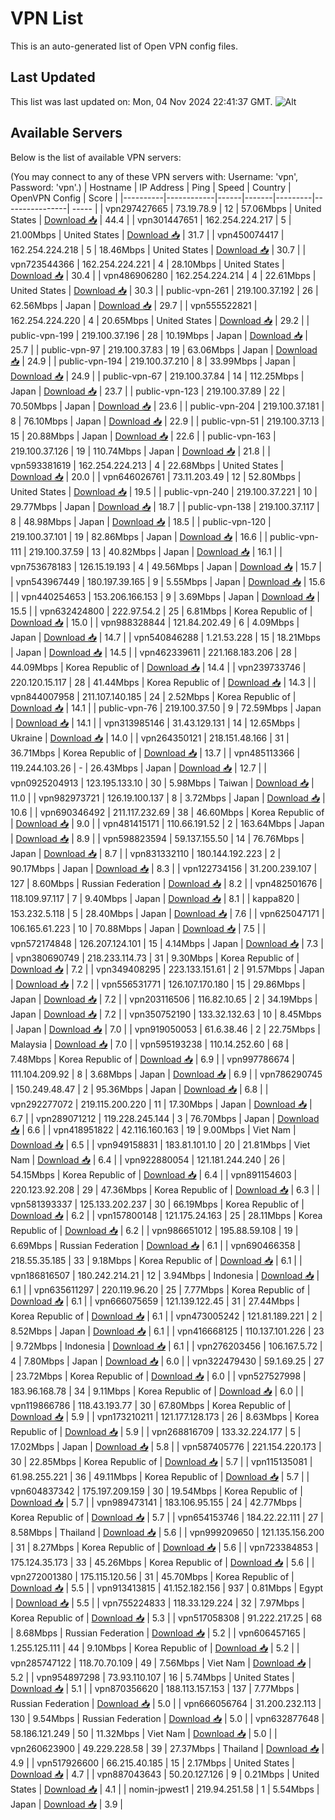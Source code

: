 # VPN List

This is an auto-generated list of Open VPN config files.

## Last Updated

This list was last updated on: Mon, 04 Nov 2024 22:41:37 GMT.
![Alt](https://repobeats.axiom.co/api/embed/186b98318ef1479477931607c1ad7d823f12451f.svg "Repobeats analytics image")

## Available Servers

Below is the list of available VPN servers:

(You may connect to any of these VPN servers with: Username: 'vpn', Password: 'vpn'.)
| Hostname | IP Address | Ping | Speed | Country | OpenVPN Config | Score |
|----------|------------|------|-------|---------|----------------| ----- |
| vpn297427665 | 73.19.78.9 | 12 | 57.06Mbps | United States | [Download 📥](./configs/server_0_US.ovpn) | 44.4 |
| vpn301447651 | 162.254.224.217 | 5 | 21.00Mbps | United States | [Download 📥](./configs/server_1_US.ovpn) | 31.7 |
| vpn450074417 | 162.254.224.218 | 5 | 18.46Mbps | United States | [Download 📥](./configs/server_2_US.ovpn) | 30.7 |
| vpn723544366 | 162.254.224.221 | 4 | 28.10Mbps | United States | [Download 📥](./configs/server_3_US.ovpn) | 30.4 |
| vpn486906280 | 162.254.224.214 | 4 | 22.61Mbps | United States | [Download 📥](./configs/server_4_US.ovpn) | 30.3 |
| public-vpn-261 | 219.100.37.192 | 26 | 62.56Mbps | Japan | [Download 📥](./configs/server_5_JP.ovpn) | 29.7 |
| vpn555522821 | 162.254.224.220 | 4 | 20.65Mbps | United States | [Download 📥](./configs/server_6_US.ovpn) | 29.2 |
| public-vpn-199 | 219.100.37.196 | 28 | 10.19Mbps | Japan | [Download 📥](./configs/server_7_JP.ovpn) | 25.7 |
| public-vpn-97 | 219.100.37.83 | 19 | 63.06Mbps | Japan | [Download 📥](./configs/server_8_JP.ovpn) | 24.9 |
| public-vpn-194 | 219.100.37.210 | 8 | 33.99Mbps | Japan | [Download 📥](./configs/server_9_JP.ovpn) | 24.9 |
| public-vpn-67 | 219.100.37.84 | 14 | 112.25Mbps | Japan | [Download 📥](./configs/server_10_JP.ovpn) | 23.7 |
| public-vpn-123 | 219.100.37.89 | 22 | 70.50Mbps | Japan | [Download 📥](./configs/server_11_JP.ovpn) | 23.6 |
| public-vpn-204 | 219.100.37.181 | 8 | 76.10Mbps | Japan | [Download 📥](./configs/server_12_JP.ovpn) | 22.9 |
| public-vpn-51 | 219.100.37.13 | 15 | 20.88Mbps | Japan | [Download 📥](./configs/server_13_JP.ovpn) | 22.6 |
| public-vpn-163 | 219.100.37.126 | 19 | 110.74Mbps | Japan | [Download 📥](./configs/server_14_JP.ovpn) | 21.8 |
| vpn593381619 | 162.254.224.213 | 4 | 22.68Mbps | United States | [Download 📥](./configs/server_15_US.ovpn) | 20.0 |
| vpn646026761 | 73.11.203.49 | 12 | 52.80Mbps | United States | [Download 📥](./configs/server_16_US.ovpn) | 19.5 |
| public-vpn-240 | 219.100.37.221 | 10 | 29.77Mbps | Japan | [Download 📥](./configs/server_17_JP.ovpn) | 18.7 |
| public-vpn-138 | 219.100.37.117 | 8 | 48.98Mbps | Japan | [Download 📥](./configs/server_18_JP.ovpn) | 18.5 |
| public-vpn-120 | 219.100.37.101 | 19 | 82.86Mbps | Japan | [Download 📥](./configs/server_19_JP.ovpn) | 16.6 |
| public-vpn-111 | 219.100.37.59 | 13 | 40.82Mbps | Japan | [Download 📥](./configs/server_20_JP.ovpn) | 16.1 |
| vpn753678183 | 126.15.19.193 | 4 | 49.56Mbps | Japan | [Download 📥](./configs/server_21_JP.ovpn) | 15.7 |
| vpn543967449 | 180.197.39.165 | 9 | 5.55Mbps | Japan | [Download 📥](./configs/server_22_JP.ovpn) | 15.6 |
| vpn440254653 | 153.206.166.153 | 9 | 3.69Mbps | Japan | [Download 📥](./configs/server_23_JP.ovpn) | 15.5 |
| vpn632424800 | 222.97.54.2 | 25 | 6.81Mbps | Korea Republic of | [Download 📥](./configs/server_24_KR.ovpn) | 15.0 |
| vpn988328844 | 121.84.202.49 | 6 | 4.09Mbps | Japan | [Download 📥](./configs/server_25_JP.ovpn) | 14.7 |
| vpn540846288 | 1.21.53.228 | 15 | 18.21Mbps | Japan | [Download 📥](./configs/server_26_JP.ovpn) | 14.5 |
| vpn462339611 | 221.168.183.206 | 28 | 44.09Mbps | Korea Republic of | [Download 📥](./configs/server_27_KR.ovpn) | 14.4 |
| vpn239733746 | 220.120.15.117 | 28 | 41.44Mbps | Korea Republic of | [Download 📥](./configs/server_28_KR.ovpn) | 14.3 |
| vpn844007958 | 211.107.140.185 | 24 | 2.52Mbps | Korea Republic of | [Download 📥](./configs/server_29_KR.ovpn) | 14.1 |
| public-vpn-76 | 219.100.37.50 | 9 | 72.59Mbps | Japan | [Download 📥](./configs/server_30_JP.ovpn) | 14.1 |
| vpn313985146 | 31.43.129.131 | 14 | 12.65Mbps | Ukraine | [Download 📥](./configs/server_31_UA.ovpn) | 14.0 |
| vpn264350121 | 218.151.48.166 | 31 | 36.71Mbps | Korea Republic of | [Download 📥](./configs/server_32_KR.ovpn) | 13.7 |
| vpn485113366 | 119.244.103.26 | - | 26.43Mbps | Japan | [Download 📥](./configs/server_33_JP.ovpn) | 12.7 |
| vpn0925204913 | 123.195.133.10 | 30 | 5.98Mbps | Taiwan | [Download 📥](./configs/server_34_TW.ovpn) | 11.0 |
| vpn982973721 | 126.19.100.137 | 8 | 3.72Mbps | Japan | [Download 📥](./configs/server_35_JP.ovpn) | 10.6 |
| vpn690346492 | 211.117.232.69 | 38 | 46.60Mbps | Korea Republic of | [Download 📥](./configs/server_36_KR.ovpn) | 9.0 |
| vpn481415171 | 110.66.191.52 | 2 | 163.64Mbps | Japan | [Download 📥](./configs/server_37_JP.ovpn) | 8.9 |
| vpn598823594 | 59.137.155.50 | 14 | 76.76Mbps | Japan | [Download 📥](./configs/server_38_JP.ovpn) | 8.7 |
| vpn831332110 | 180.144.192.223 | 2 | 90.17Mbps | Japan | [Download 📥](./configs/server_39_JP.ovpn) | 8.3 |
| vpn122734156 | 31.200.239.107 | 127 | 8.60Mbps | Russian Federation | [Download 📥](./configs/server_40_RU.ovpn) | 8.2 |
| vpn482501676 | 118.109.97.117 | 7 | 9.40Mbps | Japan | [Download 📥](./configs/server_41_JP.ovpn) | 8.1 |
| kappa820 | 153.232.5.118 | 5 | 28.40Mbps | Japan | [Download 📥](./configs/server_42_JP.ovpn) | 7.6 |
| vpn625047171 | 106.165.61.223 | 10 | 70.88Mbps | Japan | [Download 📥](./configs/server_43_JP.ovpn) | 7.5 |
| vpn572174848 | 126.207.124.101 | 15 | 4.14Mbps | Japan | [Download 📥](./configs/server_44_JP.ovpn) | 7.3 |
| vpn380690749 | 218.233.114.73 | 31 | 9.30Mbps | Korea Republic of | [Download 📥](./configs/server_45_KR.ovpn) | 7.2 |
| vpn349408295 | 223.133.151.61 | 2 | 91.57Mbps | Japan | [Download 📥](./configs/server_46_JP.ovpn) | 7.2 |
| vpn556531771 | 126.107.170.180 | 15 | 29.86Mbps | Japan | [Download 📥](./configs/server_47_JP.ovpn) | 7.2 |
| vpn203116506 | 116.82.10.65 | 2 | 34.19Mbps | Japan | [Download 📥](./configs/server_48_JP.ovpn) | 7.2 |
| vpn350752190 | 133.32.132.63 | 10 | 8.45Mbps | Japan | [Download 📥](./configs/server_49_JP.ovpn) | 7.0 |
| vpn919050053 | 61.6.38.46 | 2 | 22.75Mbps | Malaysia | [Download 📥](./configs/server_50_MY.ovpn) | 7.0 |
| vpn595193238 | 110.14.252.60 | 68 | 7.48Mbps | Korea Republic of | [Download 📥](./configs/server_51_KR.ovpn) | 6.9 |
| vpn997786674 | 111.104.209.92 | 8 | 3.68Mbps | Japan | [Download 📥](./configs/server_52_JP.ovpn) | 6.9 |
| vpn786290745 | 150.249.48.47 | 2 | 95.36Mbps | Japan | [Download 📥](./configs/server_53_JP.ovpn) | 6.8 |
| vpn292277072 | 219.115.200.220 | 11 | 17.30Mbps | Japan | [Download 📥](./configs/server_54_JP.ovpn) | 6.7 |
| vpn289071212 | 119.228.245.144 | 3 | 76.70Mbps | Japan | [Download 📥](./configs/server_55_JP.ovpn) | 6.6 |
| vpn418951822 | 42.116.160.163 | 19 | 9.00Mbps | Viet Nam | [Download 📥](./configs/server_56_VN.ovpn) | 6.5 |
| vpn949158831 | 183.81.101.10 | 20 | 21.81Mbps | Viet Nam | [Download 📥](./configs/server_57_VN.ovpn) | 6.4 |
| vpn922880054 | 121.181.244.240 | 26 | 54.15Mbps | Korea Republic of | [Download 📥](./configs/server_58_KR.ovpn) | 6.4 |
| vpn891154603 | 220.123.92.208 | 29 | 47.36Mbps | Korea Republic of | [Download 📥](./configs/server_59_KR.ovpn) | 6.3 |
| vpn581393337 | 125.133.202.237 | 30 | 66.19Mbps | Korea Republic of | [Download 📥](./configs/server_60_KR.ovpn) | 6.2 |
| vpn157800148 | 121.175.24.163 | 25 | 28.11Mbps | Korea Republic of | [Download 📥](./configs/server_61_KR.ovpn) | 6.2 |
| vpn986651012 | 195.88.59.108 | 19 | 6.69Mbps | Russian Federation | [Download 📥](./configs/server_62_RU.ovpn) | 6.1 |
| vpn690466358 | 218.55.35.185 | 33 | 9.18Mbps | Korea Republic of | [Download 📥](./configs/server_63_KR.ovpn) | 6.1 |
| vpn186816507 | 180.242.214.21 | 12 | 3.94Mbps | Indonesia | [Download 📥](./configs/server_64_ID.ovpn) | 6.1 |
| vpn635611297 | 220.119.96.20 | 25 | 7.77Mbps | Korea Republic of | [Download 📥](./configs/server_65_KR.ovpn) | 6.1 |
| vpn666075659 | 121.139.122.45 | 31 | 27.44Mbps | Korea Republic of | [Download 📥](./configs/server_66_KR.ovpn) | 6.1 |
| vpn473005242 | 121.81.189.221 | 2 | 8.52Mbps | Japan | [Download 📥](./configs/server_67_JP.ovpn) | 6.1 |
| vpn416668125 | 110.137.101.226 | 23 | 9.72Mbps | Indonesia | [Download 📥](./configs/server_68_ID.ovpn) | 6.1 |
| vpn276203456 | 106.167.5.72 | 4 | 7.80Mbps | Japan | [Download 📥](./configs/server_69_JP.ovpn) | 6.0 |
| vpn322479430 | 59.1.69.25 | 27 | 23.72Mbps | Korea Republic of | [Download 📥](./configs/server_70_KR.ovpn) | 6.0 |
| vpn527527998 | 183.96.168.78 | 34 | 9.11Mbps | Korea Republic of | [Download 📥](./configs/server_71_KR.ovpn) | 6.0 |
| vpn119866786 | 118.43.193.77 | 30 | 67.80Mbps | Korea Republic of | [Download 📥](./configs/server_72_KR.ovpn) | 5.9 |
| vpn173210211 | 121.177.128.173 | 26 | 8.63Mbps | Korea Republic of | [Download 📥](./configs/server_73_KR.ovpn) | 5.9 |
| vpn268816709 | 133.32.224.177 | 5 | 17.02Mbps | Japan | [Download 📥](./configs/server_74_JP.ovpn) | 5.8 |
| vpn587405776 | 221.154.220.173 | 30 | 22.85Mbps | Korea Republic of | [Download 📥](./configs/server_75_KR.ovpn) | 5.7 |
| vpn115135081 | 61.98.255.221 | 36 | 49.11Mbps | Korea Republic of | [Download 📥](./configs/server_76_KR.ovpn) | 5.7 |
| vpn604837342 | 175.197.209.159 | 30 | 19.54Mbps | Korea Republic of | [Download 📥](./configs/server_77_KR.ovpn) | 5.7 |
| vpn989473141 | 183.106.95.155 | 24 | 42.77Mbps | Korea Republic of | [Download 📥](./configs/server_78_KR.ovpn) | 5.7 |
| vpn654153746 | 184.22.22.111 | 27 | 8.58Mbps | Thailand | [Download 📥](./configs/server_79_TH.ovpn) | 5.6 |
| vpn999209650 | 121.135.156.200 | 31 | 8.27Mbps | Korea Republic of | [Download 📥](./configs/server_80_KR.ovpn) | 5.6 |
| vpn723384853 | 175.124.35.173 | 33 | 45.26Mbps | Korea Republic of | [Download 📥](./configs/server_81_KR.ovpn) | 5.6 |
| vpn272001380 | 175.115.120.56 | 31 | 45.70Mbps | Korea Republic of | [Download 📥](./configs/server_82_KR.ovpn) | 5.5 |
| vpn913413815 | 41.152.182.156 | 937 | 0.81Mbps | Egypt | [Download 📥](./configs/server_83_EG.ovpn) | 5.5 |
| vpn755224833 | 118.33.129.224 | 32 | 7.97Mbps | Korea Republic of | [Download 📥](./configs/server_84_KR.ovpn) | 5.3 |
| vpn517058308 | 91.222.217.25 | 68 | 8.68Mbps | Russian Federation | [Download 📥](./configs/server_85_RU.ovpn) | 5.2 |
| vpn606457165 | 1.255.125.111 | 44 | 9.10Mbps | Korea Republic of | [Download 📥](./configs/server_86_KR.ovpn) | 5.2 |
| vpn285747122 | 118.70.70.109 | 49 | 7.56Mbps | Viet Nam | [Download 📥](./configs/server_87_VN.ovpn) | 5.2 |
| vpn954897298 | 73.93.110.107 | 16 | 5.74Mbps | United States | [Download 📥](./configs/server_88_US.ovpn) | 5.1 |
| vpn870356620 | 188.113.157.153 | 137 | 7.77Mbps | Russian Federation | [Download 📥](./configs/server_89_RU.ovpn) | 5.0 |
| vpn666056764 | 31.200.232.113 | 130 | 9.54Mbps | Russian Federation | [Download 📥](./configs/server_90_RU.ovpn) | 5.0 |
| vpn632877648 | 58.186.121.249 | 50 | 11.32Mbps | Viet Nam | [Download 📥](./configs/server_91_VN.ovpn) | 5.0 |
| vpn260623900 | 49.229.228.58 | 39 | 27.37Mbps | Thailand | [Download 📥](./configs/server_92_TH.ovpn) | 4.9 |
| vpn517926600 | 66.215.40.185 | 15 | 2.17Mbps | United States | [Download 📥](./configs/server_93_US.ovpn) | 4.7 |
| vpn887043643 | 50.20.127.126 | 9 | 0.21Mbps | United States | [Download 📥](./configs/server_94_US.ovpn) | 4.1 |
| nomin-jpwest1 | 219.94.251.58 | 1 | 5.54Mbps | Japan | [Download 📥](./configs/server_95_JP.ovpn) | 3.9 |

